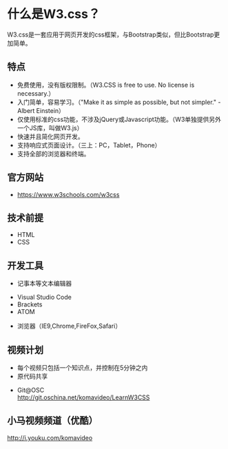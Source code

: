 什么是W3.css？
========

W3.css是一套应用于网页开发的css框架，与Bootstrap类似，但比Bootstrap更加简单。

## 特点

* 免费使用，没有版权限制。（W3.CSS is free to use. No license is necessary.）
* 入门简单，容易学习。（"Make it as simple as possible, but not simpler." - Albert Einstein）
* 仅使用标准的css功能，不涉及jQuery或Javascript功能。（W3单独提供另外一个JS库，叫做W3.js）
* 快速并且简化网页开发。
* 支持响应式页面设计。（三上：PC，Tablet，Phone）
* 支持全部的浏览器和终端。

## 官方网站

* https://www.w3schools.com/w3css

## 技术前提
* HTML
* CSS

## 开发工具
* 记事本等文本编辑器
 - Visual Studio Code
 - Brackets
 - ATOM
* 浏览器（IE9,Chrome,FireFox,Safari）

## 视频计划
* 每个视频只包括一个知识点，并控制在5分钟之内
* 原代码共享
 - Git@OSC  
   http://git.oschina.net/komavideo/LearnW3CSS

## 小马视频频道（优酷）

http://i.youku.com/komavideo
